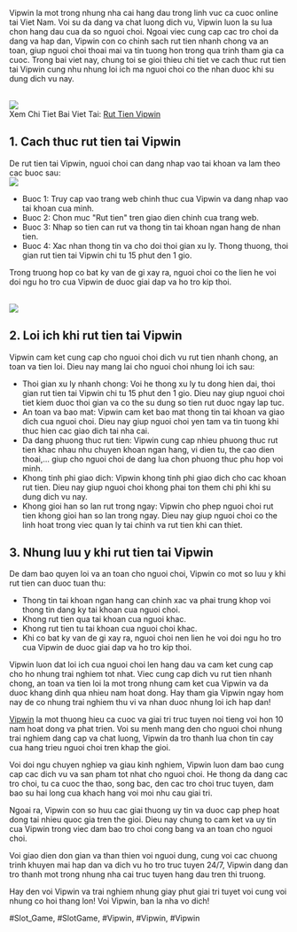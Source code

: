 <p>Vipwin la mot trong nhung nha cai hang dau trong linh vuc ca cuoc online tai Viet Nam. Voi su da dang va chat luong dich vu, Vipwin luon la su lua chon hang dau cua da so nguoi choi. Ngoai viec cung cap cac tro choi da dang va hap dan, Vipwin con co chinh sach rut tien nhanh chong va an toan, giup nguoi choi thoai mai va tin tuong hon trong qua trinh tham gia ca cuoc. Trong bai viet nay, chung toi se gioi thieu chi tiet ve cach thuc rut tien tai Vipwin cung nhu nhung loi ich ma nguoi choi co the nhan duoc khi su dung dich vu nay.</p><br><img src="https://vipwin1.net/wp-content/uploads/2025/02/yeu-cau-co-ban-khi-rut-tien-vipwin.jpg"></br>
Xem Chi Tiet Bai Viet Tai: <a href="https://vipwin1.net/rut-tien-vipwin/">Rut Tien Vipwin</a><h2>1. Cach thuc rut tien tai Vipwin</h2><p>De rut tien tai Vipwin, nguoi choi can dang nhap vao tai khoan va lam theo cac buoc sau:<br><img src="https://vipwin1.net/wp-content/uploads/2025/02/thao-tac-rut-tien-vipwin-moi-nhat-cho-ban.jpg"></br><ul>
<li>Buoc 1: Truy cap vao trang web chinh thuc cua Vipwin va dang nhap vao tai khoan cua minh.</li>
<li>Buoc 2: Chon muc "Rut tien" tren giao dien chinh cua trang web.</li>
<li>Buoc 3: Nhap so tien can rut va thong tin tai khoan ngan hang de nhan tien.</li>
<li>Buoc 4: Xac nhan thong tin va cho doi thoi gian xu ly. Thong thuong, thoi gian rut tien tai Vipwin chi tu 15 phut den 1 gio.</li>
</ul><p>Trong truong hop co bat ky van de gi xay ra, nguoi choi co the lien he voi doi ngu ho tro cua Vipwin de duoc giai dap va ho tro kip thoi.</p><br><img src="https://vipwin1.net/wp-content/uploads/2025/02/luu-y-khi-rut-tien-vipwin-chi-tiet.jpg"></br><h2>2. Loi ich khi rut tien tai Vipwin</h2><p>Vipwin cam ket cung cap cho nguoi choi dich vu rut tien nhanh chong, an toan va tien loi. Dieu nay mang lai cho nguoi choi nhung loi ich sau:<ul>
<li>Thoi gian xu ly nhanh chong: Voi he thong xu ly tu dong hien dai, thoi gian rut tien tai Vipwin chi tu 15 phut den 1 gio. Dieu nay giup nguoi choi tiet kiem duoc thoi gian va co the su dung so tien rut duoc ngay lap tuc.</li>
<li>An toan va bao mat: Vipwin cam ket bao mat thong tin tai khoan va giao dich cua nguoi choi. Dieu nay giup nguoi choi yen tam va tin tuong khi thuc hien cac giao dich tai nha cai.</li>
<li>Da dang phuong thuc rut tien: Vipwin cung cap nhieu phuong thuc rut tien khac nhau nhu chuyen khoan ngan hang, vi dien tu, the cao dien thoai,... giup cho nguoi choi de dang lua chon phuong thuc phu hop voi minh.</li>
<li>Khong tinh phi giao dich: Vipwin khong tinh phi giao dich cho cac khoan rut tien. Dieu nay giup nguoi choi khong phai ton them chi phi khi su dung dich vu nay.</li>
<li>Khong gioi han so lan rut trong ngay: Vipwin cho phep nguoi choi rut tien khong gioi han so lan trong ngay. Dieu nay giup nguoi choi co the linh hoat trong viec quan ly tai chinh va rut tien khi can thiet.</li>
</ul><h2>3. Nhung luu y khi rut tien tai Vipwin</h2><p>De dam bao quyen loi va an toan cho nguoi choi, Vipwin co mot so luu y khi rut tien can duoc tuan thu:</p><ul>
<li>Thong tin tai khoan ngan hang can chinh xac va phai trung khop voi thong tin dang ky tai khoan cua nguoi choi.</li>
<li>Khong rut tien qua tai khoan cua nguoi khac.</li>
<li>Khong rut tien tu tai khoan cua nguoi choi khac.</li>
<li>Khi co bat ky van de gi xay ra, nguoi choi nen lien he voi doi ngu ho tro cua Vipwin de duoc giai dap va ho tro kip thoi.</li>
</ul><p>Vipwin luon dat loi ich cua nguoi choi len hang dau va cam ket cung cap cho ho nhung trai nghiem tot nhat. Viec cung cap dich vu rut tien nhanh chong, an toan va tien loi la mot trong nhung cam ket cua Vipwin va da duoc khang dinh qua nhieu nam hoat dong. Hay tham gia Vipwin ngay hom nay de co nhung trai nghiem thu vi va nhan duoc nhung loi ich hap dan!<p><a href="https://vipwin1.net/">Vipwin</a> la mot thuong hieu ca cuoc va giai tri truc tuyen noi tieng voi hon 10 nam hoat dong va phat trien. Voi su menh mang den cho nguoi choi nhung trai nghiem dang cap va chat luong, Vipwin da tro thanh lua chon tin cay cua hang trieu nguoi choi tren khap the gioi.

Voi doi ngu chuyen nghiep va giau kinh nghiem, Vipwin luon dam bao cung cap cac dich vu va san pham tot nhat cho nguoi choi. He thong da dang cac tro choi, tu ca cuoc the thao, song bac, den cac tro choi truc tuyen, dam bao su hai long cua khach hang voi moi nhu cau giai tri.

Ngoai ra, Vipwin con so huu cac giai thuong uy tin va duoc cap phep hoat dong tai nhieu quoc gia tren the gioi. Dieu nay chung to cam ket va uy tin cua Vipwin trong viec dam bao tro choi cong bang va an toan cho nguoi choi.

Voi giao dien don gian va than thien voi nguoi dung, cung voi cac chuong trinh khuyen mai hap dan va dich vu ho tro truc tuyen 24/7, Vipwin dang dan tro thanh mot trong nhung nha cai truc tuyen hang dau tren thi truong.

Hay den voi Vipwin va trai nghiem nhung giay phut giai tri tuyet voi cung voi nhung co hoi thang lon! Voi Vipwin, ban la nha vo dich!</p>
#Slot_Game, #SlotGame, #Vipwin, #Vipwin, #Vipwin
